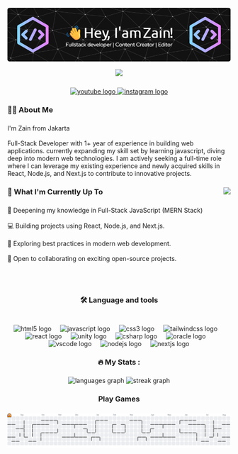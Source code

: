 <div align="center">

![header](img/github-header-image.png)

</div>

<div align="center">
  <img src="https://visitor-badge.laobi.icu/badge?page_id=zainnn21.zainnn21&"  />
</div>

###

<div align="center">
  <a href="https://www.youtube.com/@RaptorG9" target="_blank">
    <img src="https://img.shields.io/static/v1?message=Youtube&logo=youtube&label=&color=FF0000&logoColor=white&labelColor=&style=for-the-badge" height="25" alt="youtube logo"  />
  </a>
  <a href="https://www.instagram.com/zain.ats/" target="_blank">
    <img src="https://img.shields.io/static/v1?message=Instagram&logo=instagram&label=&color=E4405F&logoColor=white&labelColor=&style=for-the-badge" height="25" alt="instagram logo"  />
  </a>
</div>

###

<h3 align="left">👩‍💻  About Me</h3>

###

<p align="left">I'm Zain from Jakarta<br><br>Full-Stack Developer with 1+ year of experience in building web applications. currently expanding my skill set by learning javascript, diving deep into modern web technologies. I am actively seeking a full-time role where I can leverage my existing experience and newly acquired skills in React, Node.js, and Next.js to contribute to innovative projects.</p>

###

<img align="right" height="220" src="https://media4.giphy.com/media/v1.Y2lkPTc5MGI3NjExNjE1Z3Q3MmQ0ZzNheG1qZTRyY2phamFpbGlnZjc4cnJ0a3lta3N1bCZlcD12MV9pbnRlcm5hbF9naWZfYnlfaWQmY3Q9Zw/iIqmM5tTjmpOB9mpbn/giphy.gif"  />

###

<h3 align="left">🚀 What I'm Currently Up To</h3>

###

<p align="left">🧠 Deepening my knowledge in Full-Stack JavaScript (MERN Stack) <br><br>💻 Building projects using React, Node.js, and Next.js.<br><br>🌱 Exploring best practices in modern web development.<br><br>🤝 Open to collaborating on exciting open-source projects.</p>

###

<br clear="both">

<h3 align="center">🛠 Language and tools</h3>

###

<br clear="both">

<div align="center">
  <img src="https://cdn.jsdelivr.net/gh/devicons/devicon/icons/html5/html5-original.svg" height="50" alt="html5 logo"  />
  <img width="12" />
  <img src="https://cdn.jsdelivr.net/gh/devicons/devicon/icons/javascript/javascript-original.svg" height="50" alt="javascript logo"  />
  <img width="12" />
  <img src="https://cdn.jsdelivr.net/gh/devicons/devicon/icons/css3/css3-original.svg" height="50" alt="css3 logo"  />
  <img width="12" />
  <img src="https://cdn.jsdelivr.net/gh/devicons/devicon/icons/tailwindcss/tailwindcss-original-wordmark.svg" height="50" alt="tailwindcss logo"  />
  <img width="12" />
  <img src="https://cdn.jsdelivr.net/gh/devicons/devicon/icons/react/react-original.svg" height="50" alt="react logo"  />
  <img width="12" />
  <img src="https://cdn.jsdelivr.net/gh/devicons/devicon/icons/unity/unity-original.svg" height="50" alt="unity logo"  />
  <img width="12" />
  <img src="https://cdn.jsdelivr.net/gh/devicons/devicon/icons/csharp/csharp-original.svg" height="50" alt="csharp logo"  />
  <img width="12" />
  <img src="https://cdn.jsdelivr.net/gh/devicons/devicon/icons/oracle/oracle-original.svg" height="50" alt="oracle logo"  />
  <img width="12" />
  <img src="https://cdn.jsdelivr.net/gh/devicons/devicon/icons/vscode/vscode-original.svg" height="50" alt="vscode logo"  />
  <img width="12" />
  <img src="https://cdn.jsdelivr.net/gh/devicons/devicon/icons/nodejs/nodejs-original.svg" height="50" alt="nodejs logo"  />
  <img width="12" />
  <img src="https://cdn.jsdelivr.net/gh/devicons/devicon/icons/nextjs/nextjs-original.svg" height="50" alt="nextjs logo"  />
</div>

###

<h3 align="center">🔥   My Stats :</h3>

###

<div align="center">
  <img src="https://github-readme-stats.vercel.app/api/top-langs?username=zainnn21&locale=en&hide_title=false&layout=compact&card_width=320&langs_count=7&theme=dracula&hide_border=false&order=2" height="200" alt="languages graph"  />
  <img src="https://streak-stats.demolab.com?user=zainnn21&locale=en&mode=daily&theme=dracula&hide_border=false&border_radius=5&order=3" height="150" alt="streak graph"  />
</div>

###

<h3 align="center">Play Games</h3>

###

<picture>
  <source media="(prefers-color-scheme: dark)" srcset="https://raw.githubusercontent.com/zainnn21/zainnn21/output/pacman-contribution-graph-dark.svg">
  <source media="(prefers-color-scheme: light)" srcset="https://raw.githubusercontent.com/zainnn21/zainnn21/output/pacman-contribution-graph.svg">
  <img alt="pacman contribution graph" src="https://raw.githubusercontent.com/zainnn21/zainnn21/output/pacman-contribution-graph.svg">
</picture>

###

